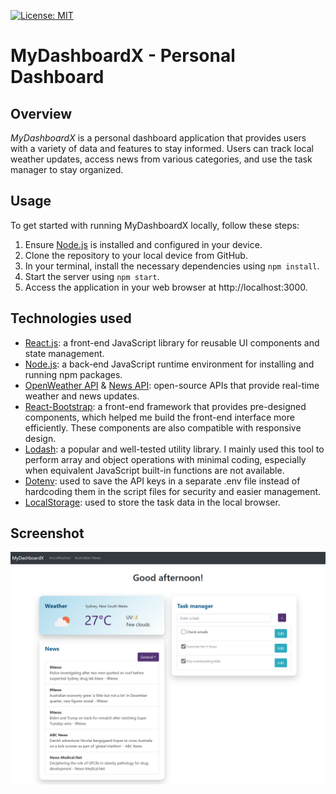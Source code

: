 [![License: MIT](https://img.shields.io/badge/License-MIT-yellow.svg)](https://opensource.org/licenses/MIT)

# MyDashboardX - Personal Dashboard

## Overview
_MyDashboardX_ is a personal dashboard application that provides users with a variety of data and features to stay informed. Users can track local weather updates, access news from various categories, and use the task manager to stay organized.


## Usage
To get started with running MyDashboardX locally, follow these steps:
1. Ensure [Node.js](https://nodejs.org/en) is installed and configured in your device.
2. Clone the repository to your local device from GitHub.
3. In your terminal, install the necessary dependencies using `npm install`.
4. Start the server using `npm start`.
5. Access the application in your web browser at http://localhost:3000.


## Technologies used
- [React.js](https://react.dev/): a front-end JavaScript library for reusable UI components and state management.
- [Node.js](https://nodejs.org/en): a back-end JavaScript runtime environment for installing and running npm packages.
- [OpenWeather API](https://openweathermap.org/) & [News API](https://newsapi.org/): open-source APIs that provide real-time weather and news updates.
- [React-Bootstrap](https://react-bootstrap.netlify.app/): a front-end framework that provides pre-designed components, which helped me build the front-end interface more efficiently. These components are also compatible with responsive design.
- [Lodash](https://lodash.com/): a popular and well-tested utility library. I mainly used this tool to perform array and object operations with minimal coding, especially when equivalent JavaScript built-in functions are not available.
- [Dotenv](https://www.npmjs.com/package/dotenv): used to save the API keys in a separate .env file instead of hardcoding them in the script files for security and easier management.
- [LocalStorage](https://developer.mozilla.org/en-US/docs/Web/API/Window/localStorage): used to store the task data in the local browser.

## Screenshot
![Homepage](./public/images/homepage.png)